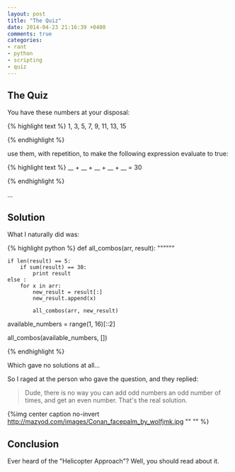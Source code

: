 ```yaml
---
layout: post
title: "The Quiz"
date: 2014-04-23 21:16:39 +0400
comments: true
categories: 
- rant
- python
- scripting
- quiz
---
```


## The Quiz

You have these numbers at your disposal:

{% highlight text %}
1, 3, 5, 7, 9, 11, 13, 15

{% endhighlight %}

use them, with repetition, to make the following expression evaluate to true:

{% highlight text %}
__ + __ + __ + __ + __ = 30

{% endhighlight %}

...

## Solution

What I naturally did was:

{% highlight python %}
def all_combos(arr, result):
    """"""

    if len(result) == 5:
        if sum(result) == 30:
            print result
    else :
        for x in arr:
            new_result = result[:]
            new_result.append(x)

            all_combos(arr, new_result)


available_numbers = range(1, 16)[::2]

all_combos(available_numbers, [])

{% endhighlight %}

Which gave no solutions at all...

So I raged at the person who gave the question, and they replied:

> Dude, there is no way you can add odd numbers an odd number of times, and get an even number. That's the real solution.

{%img center caption no-invert http://mazyod.com/images/Conan_facepalm_by_wolfjmk.jpg "" "" %}

## Conclusion

Ever heard of the "Helicopter Approach"? Well, you should read about it.
